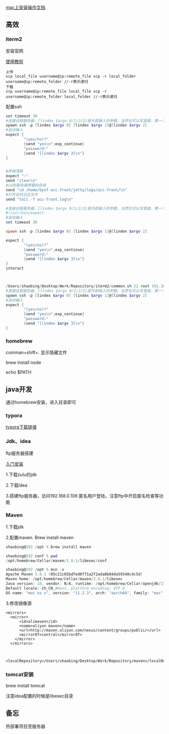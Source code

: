 [mac上安装操作文档](https://mp.weixin.qq.com/s/8XMRdSHskdXFHQVDG50sHQ)

## 高效

### iterm2

安装官网

[使用教程](https://blog.csdn.net/zhongtiankai/article/details/72776347?utm_medium=distribute.pc_relevant.none-task-blog-2%7Edefault%7EBlogCommendFromBaidu%7Edefault-5.control&depth_1-utm_source=distribute.pc_relevant.none-task-blog-2%7Edefault%7EBlogCommendFromBaidu%7Edefault-5.control)

```
上传 
scp local_file username@ip:remote_file scp -r local_folder 
username@ip:remote_folder //-r表示递归
下载 
scp username@ip:remote_file local_file scp -r 
username@ip:remote_folder local_folder //-r表示递归
```

配置ssh

```powershell
set timeout 30
#连接远程服务器，[lindex $argv 0/1/2/3]是外部输入的参数，当然也可以写里面，第一个参数是端口。第二个参数是登录的账号，点个参数是服务器地址，第四个参数是密码
spawn ssh -p [lindex $argv 0] [lindex $argv 1]@[lindex $argv 2]
#自动输入
expect {
        "(yes/no)?"
        {send "yes\n";exp_continue}
        "password:"
        {send "[lindex $argv 3]\n"}
}


#终端清屏
expect "~"
send "clear\n"
#cd到服务器想要的目录
send "cd /home/byxf-acc-front/jetty/logs/acc-front/\n"
#打开实时日志文件
send "tail -f acc-front.log\n"

#连接远程服务器，[lindex $argv 0/1/2/3]是外部输入的参数，当然也可以写里面，第一个参数是端口。第二个参数是登录的账号，点个参数是服务器地址，第四个参数是密码
#!/usr/bin/expect
#自动输入
set timeout 30

spawn ssh -p [lindex $argv 0] [lindex $argv 1]@[lindex $argv 2]

expect {
        "(yes/no)?"
        {send "yes\n";exp_continue}
        "password:"
        {send "[lindex $argv 3]\n"}
}
interact



/Users/shaobing/Desktop/Work/Repository/iterm2/common.sh 22 root 192.168.0.130 sb403001592
#连接远程服务器，[lindex $argv 0/1/2/3]是外部输入的参数，当然也可以写里面，第一个参数是端口。第二个参数是登录的账号，点个参数是服务器地址，第四个参数是密码
spawn ssh -p [lindex $argv 0] [lindex $argv 1]@[lindex $argv 2]
#自动输入
expect {
        "(yes/no)?"
        {send "yes\n";exp_continue}
        "password:"
        {send "[lindex $argv 3]\n"}
}
```



### homebrew

comman+shift+. 显示隐藏文件

brew install node

echo $PATH

## java开发

通过homebrew安装，进入目录即可

### typora

[typora下载链接](/Users/shaobing/Desktop/Work/Repository/maven)

### Jdk、idea

ftp服务器搭建

 [入门安装](https://mp.weixin.qq.com/s/8XMRdSHskdXFHQVDG50sHQ)

1.下载zulu的jdk

2.下载idea

3.搭建ftp服务器，访问192.168.0.106 匿名用户登陆，注意ftp中开启匿名检查等功能

### Maven

1.下载jdk

2.配置maven.  Brew install maven

```powershell
shaobing@192 /opt % brew install maven

shaobing@192 conf % pwd 
/opt/homebrew/Cellar/maven/3.8.1/libexec/conf

shaobing@192 /opt % mvn -v
Apache Maven 3.8.1 (05c21c65bdfed0f71a2f2ada8b84da59348c4c5d)
Maven home: /opt/homebrew/Cellar/maven/3.8.1/libexec
Java version: 16, vendor: N/A, runtime: /opt/homebrew/Cellar/openjdk/15.0.2/libexec/openjdk.jdk/Contents/Home
Default locale: zh_CN_#Hans, platform encoding: UTF-8
OS name: "mac os x", version: "11.2.3", arch: "aarch64", family: "mac"


```

3.修改镜像源

```
<mirrors>
  <mirror>  
      <id>alimaven</id>  
      <name>aliyun maven</name>  
      <url>http://maven.aliyun.com/nexus/content/groups/public/</url>  
      <mirrorOf>central</mirrorOf>          
    </mirror>
  </mirrors>
  
  
  <localRepository>/Users/shaobing/Desktop/Work/Repository/maven</localRepository>
```

### tomcat安装

brew install tomcat

注意idea配置的时候是libexec目录

## 备忘

热部署项目至服务器